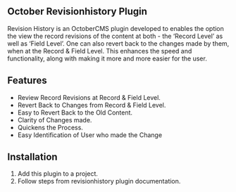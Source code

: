 **October Revisionhistory Plugin**
----------
Revision History is an OctoberCMS plugin developed to enables the option the view the record revisions of the content at both - the ‘Record Level’ as well as ‘Field Level’. One can also revert back to the changes made by them, when at the Record & Field Level. This enhances the speed and functionality, along with making it more and more easier for the user.

**Features**
----------
 - Review Record Revisions at Record & Field Level.
 - Revert Back to Changes from Record & Field Level.
 - Easy to Revert Back to the Old Content.
 - Clarity of Changes made.
 - Quickens the Process.
 - Easy Identification of User who made the Change

**Installation**
----------
 1. Add this plugin to a project.
 2. Follow steps from revisionhistory plugin documentation.
